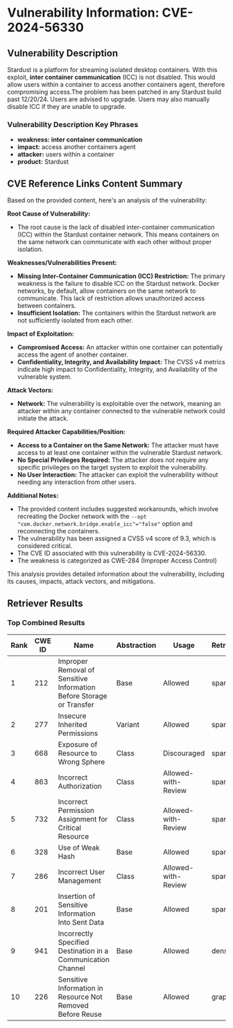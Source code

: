 # Vulnerability Information: CVE-2024-56330

## Vulnerability Description
Stardust is a platform for streaming isolated desktop containers. With this exploit, **inter container communication** (ICC) is not disabled. This would allow users within a container to access another containers agent, therefore compromising access.The problem has been patched in any Stardust build past 12/20/24. Users are advised to upgrade. Users may also manually disable ICC if they are unable to upgrade.

### Vulnerability Description Key Phrases
- **weakness:** **inter container communication**
- **impact:** access another containers agent
- **attacker:** users within a container
- **product:** Stardust

## CVE Reference Links Content Summary
Based on the provided content, here's an analysis of the vulnerability:

**Root Cause of Vulnerability:**

- The root cause is the lack of disabled inter-container communication (ICC) within the Stardust container network. This means containers on the same network can communicate with each other without proper isolation.

**Weaknesses/Vulnerabilities Present:**

- **Missing Inter-Container Communication (ICC) Restriction:** The primary weakness is the failure to disable ICC on the Stardust network. Docker networks, by default, allow containers on the same network to communicate. This lack of restriction allows unauthorized access between containers.
- **Insufficient Isolation:**  The containers within the Stardust network are not sufficiently isolated from each other.

**Impact of Exploitation:**

- **Compromised Access:** An attacker within one container can potentially access the agent of another container.
- **Confidentiality, Integrity, and Availability Impact:** The CVSS v4 metrics indicate high impact to Confidentiality, Integrity, and Availability of the vulnerable system.

**Attack Vectors:**

- **Network:** The vulnerability is exploitable over the network, meaning an attacker within any container connected to the vulnerable network could initiate the attack.

**Required Attacker Capabilities/Position:**

- **Access to a Container on the Same Network:** The attacker must have access to at least one container within the vulnerable Stardust network.
- **No Special Privileges Required:** The attacker does not require any specific privileges on the target system to exploit the vulnerability.
- **No User Interaction:** The attacker can exploit the vulnerability without needing any interaction from other users.

**Additional Notes:**

- The provided content includes suggested workarounds, which involve recreating the Docker network with the `--opt "com.docker.network.bridge.enable_icc"="false"` option and reconnecting the containers.
- The vulnerability has been assigned a CVSS v4 score of 9.3, which is considered critical.
- The CVE ID associated with this vulnerability is CVE-2024-56330.
- The weakness is categorized as CWE-284 (Improper Access Control)

This analysis provides detailed information about the vulnerability, including its causes, impacts, attack vectors, and mitigations.

## Retriever Results

### Top Combined Results

| Rank | CWE ID | Name | Abstraction | Usage  | Retrievers | Individual Scores |
|------|--------|------|-------------|-------|------------|-------------------|
| 1 | 212 | Improper Removal of Sensitive Information Before Storage or Transfer | Base | Allowed | sparse | 0.338 |
| 2 | 277 | Insecure Inherited Permissions | Variant | Allowed | sparse | 0.334 |
| 3 | 668 | Exposure of Resource to Wrong Sphere | Class | Discouraged | sparse | 0.326 |
| 4 | 863 | Incorrect Authorization | Class | Allowed-with-Review | sparse | 0.317 |
| 5 | 732 | Incorrect Permission Assignment for Critical Resource | Class | Allowed-with-Review | sparse | 0.317 |
| 6 | 328 | Use of Weak Hash | Base | Allowed | sparse | 0.313 |
| 7 | 286 | Incorrect User Management | Class | Allowed-with-Review | sparse | 0.312 |
| 8 | 201 | Insertion of Sensitive Information Into Sent Data | Base | Allowed | sparse | 0.309 |
| 9 | 941 | Incorrectly Specified Destination in a Communication Channel | Base | Allowed | dense | 0.447 |
| 10 | 226 | Sensitive Information in Resource Not Removed Before Reuse | Base | Allowed | graph | 0.002 |

